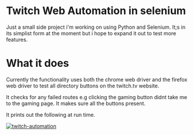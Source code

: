 # Twitch Web Automation in selenium

Just a small side project i'm working on using Python and Selenium. It;s in its simplist form at the moment but i hope to expand it out to test more features.

# What it does

Currently the functionality uses both the chrome web driver and the firefox web driver to test all directory buttons on the twitch.tv website.

It checks for any failed routes e.g clicking the gaming button didnt take me to the gaming page. It makes sure all the buttons present.

It prints out the following at run time.

<a href="https://ibb.co/DQXpYHH"><img src="https://i.ibb.co/Wf9t044/twitch-automation.png" alt="twitch-automation" border="0"></a>
